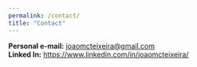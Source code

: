 ```yaml
---
permalink: /contact/
title: "Contact"
---
```


**Personal e-mail:** joaomcteixeira@gmail.com  
**Linked In:** https://www.linkedin.com/in/joaomcteixeira/
